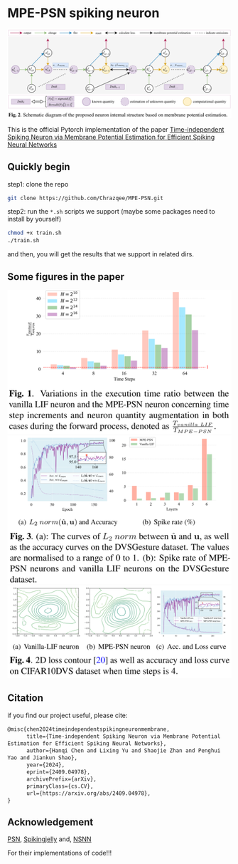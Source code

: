 # MPE-PSN spiking neuron
![](./figs/img_4.png)

This is the official Pytorch implementation of the paper [Time-independent Spiking Neuron via Membrane Potential Estimation for Efficient Spiking Neural Networks](https://arxiv.org/abs/2409.04978)

## Quickly begin
step1: clone the repo

```bash
git clone https://github.com/Chrazqee/MPE-PSN.git
```

step2: run the `*.sh` scripts we support (maybe some packages need to install by yourself)
```bash
chmod +x train.sh
./train.sh
```

and then, you will get the results that we support in related dirs.

## Some figures in the paper
![](./figs/img_3.png)
![](./figs/img_1.png)
![](./figs/img_2.png)

## Citation
if you find our project useful, please cite:
```text
@misc{chen2024timeindependentspikingneuronmembrane,
      title={Time-independent Spiking Neuron via Membrane Potential Estimation for Efficient Spiking Neural Networks}, 
      author={Hanqi Chen and Lixing Yu and Shaojie Zhan and Penghui Yao and Jiankun Shao},
      year={2024},
      eprint={2409.04978},
      archivePrefix={arXiv},
      primaryClass={cs.CV},
      url={https://arxiv.org/abs/2409.04978}, 
}
```
## Acknowledgement
[PSN](https://github.com/fangwei123456/Parallel-Spiking-Neuron), [Spikingjelly](https://github.com/fangwei123456/spikingjelly) and, [NSNN](https://github.com/genema/Noisy-Spiking-Neuron-Nets)

For their implementations of code!!!
